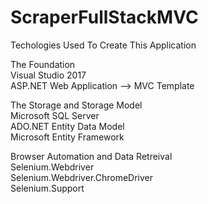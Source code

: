 # ScraperFullStackMVC

Techologies Used To Create This Application  

The Foundation  
Visual Studio 2017  
ASP.NET Web Application --> MVC Template  

The Storage and Storage Model  
Microsoft SQL Server  
ADO.NET Entity Data Model  
Microsoft Entity Framework  

Browser Automation and Data Retreival  
Selenium.Webdriver  
Selenium.Webdriver.ChromeDriver  
Selenium.Support  
